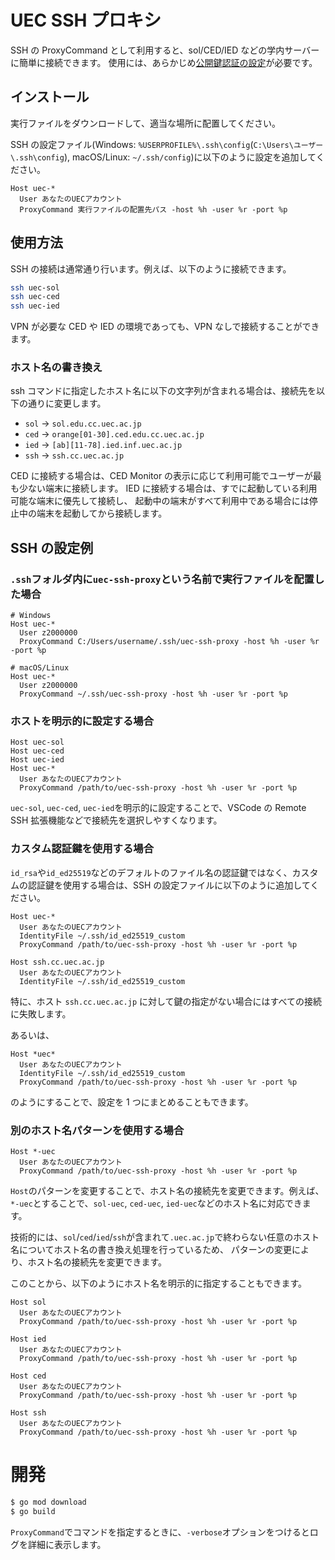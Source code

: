 # UEC SSH プロキシ

SSH の ProxyCommand として利用すると、sol/CED/IED などの学内サーバーに簡単に接続できます。
使用には、あらかじめ[公開鍵認証の設定](https://www.cc.uec.ac.jp/ug/ja/remote/ssh/index.html#remote-ssh-keypair)が必要です。

## インストール

実行ファイルをダウンロードして、適当な場所に配置してください。

SSH の設定ファイル(Windows: `%USERPROFILE%\.ssh\config`(`C:\Users\ユーザー\.ssh\config`), macOS/Linux: `~/.ssh/config`)に以下のように設定を追加してください。

```ssh
Host uec-*
  User あなたのUECアカウント
  ProxyCommand 実行ファイルの配置先パス -host %h -user %r -port %p
```

## 使用方法

SSH の接続は通常通り行います。例えば、以下のように接続できます。

```bash
ssh uec-sol
ssh uec-ced
ssh uec-ied
```

VPN が必要な CED や IED の環境であっても、VPN なしで接続することができます。

### ホスト名の書き換え

ssh コマンドに指定したホスト名に以下の文字列が含まれる場合は、接続先を以下の通りに変更します。

- `sol` → `sol.edu.cc.uec.ac.jp`
- `ced` → `orange[01-30].ced.edu.cc.uec.ac.jp`
- `ied` → `[ab][11-78].ied.inf.uec.ac.jp`
- `ssh` → `ssh.cc.uec.ac.jp`

CED に接続する場合は、CED Monitor の表示に応じて利用可能でユーザーが最も少ない端末に接続します。
IED に接続する場合は、すでに起動している利用可能な端末に優先して接続し、
起動中の端末がすべて利用中である場合には停止中の端末を起動してから接続します。

## SSH の設定例

### `.ssh`フォルダ内に`uec-ssh-proxy`という名前で実行ファイルを配置した場合

```ssh
# Windows
Host uec-*
  User z2000000
  ProxyCommand C:/Users/username/.ssh/uec-ssh-proxy -host %h -user %r -port %p
```

```ssh
# macOS/Linux
Host uec-*
  User z2000000
  ProxyCommand ~/.ssh/uec-ssh-proxy -host %h -user %r -port %p
```

### ホストを明示的に設定する場合

```ssh
Host uec-sol
Host uec-ced
Host uec-ied
Host uec-*
  User あなたのUECアカウント
  ProxyCommand /path/to/uec-ssh-proxy -host %h -user %r -port %p
```

`uec-sol`, `uec-ced`, `uec-ied`を明示的に設定することで、VSCode の Remote SSH 拡張機能などで接続先を選択しやすくなります。

### カスタム認証鍵を使用する場合

`id_rsa`や`id_ed25519`などのデフォルトのファイル名の認証鍵ではなく、カスタムの認証鍵を使用する場合は、SSH の設定ファイルに以下のように追加してください。

```ssh
Host uec-*
  User あなたのUECアカウント
  IdentityFile ~/.ssh/id_ed25519_custom
  ProxyCommand /path/to/uec-ssh-proxy -host %h -user %r -port %p

Host ssh.cc.uec.ac.jp
  User あなたのUECアカウント
  IdentityFile ~/.ssh/id_ed25519_custom
```

特に、ホスト `ssh.cc.uec.ac.jp` に対して鍵の指定がない場合にはすべての接続に失敗します。

あるいは、

```
Host *uec*
  User あなたのUECアカウント
  IdentityFile ~/.ssh/id_ed25519_custom
  ProxyCommand /path/to/uec-ssh-proxy -host %h -user %r -port %p
```

のようにすることで、設定を 1 つにまとめることもできます。

### 別のホスト名パターンを使用する場合

```ssh
Host *-uec
  User あなたのUECアカウント
  ProxyCommand /path/to/uec-ssh-proxy -host %h -user %r -port %p
```

`Host`のパターンを変更することで、ホスト名の接続先を変更できます。例えば、`*-uec`とすることで、`sol-uec`, `ced-uec`, `ied-uec`などのホスト名に対応できます。

技術的には、`sol`/`ced`/`ied`/`ssh`が含まれて`.uec.ac.jp`で終わらない任意のホスト名についてホスト名の書き換え処理を行っているため、
パターンの変更により、ホスト名の接続先を変更できます。

このことから、以下のようにホスト名を明示的に指定することもできます。

```ssh
Host sol
  User あなたのUECアカウント
  ProxyCommand /path/to/uec-ssh-proxy -host %h -user %r -port %p

Host ied
  User あなたのUECアカウント
  ProxyCommand /path/to/uec-ssh-proxy -host %h -user %r -port %p

Host ced
  User あなたのUECアカウント
  ProxyCommand /path/to/uec-ssh-proxy -host %h -user %r -port %p

Host ssh
  User あなたのUECアカウント
  ProxyCommand /path/to/uec-ssh-proxy -host %h -user %r -port %p
```

# 開発

```sh
$ go mod download
$ go build
```

`ProxyCommand`でコマンドを指定するときに、`-verbose`オプションをつけるとログを詳細に表示します。
